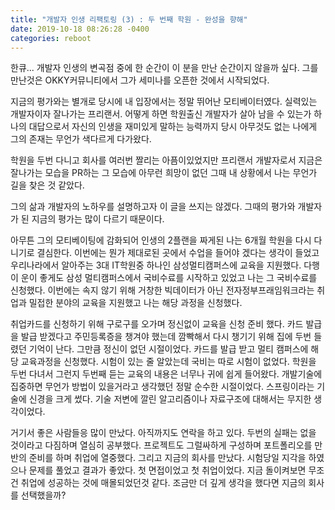 ```yaml
---
title: "개발자 인생 리팩토링 (3) : 두 번째 학원 - 완성을 향해"
date: 2019-10-18 08:26:28 -0400
categories: reboot
---
```


한큐... 개발자 인생의 변곡점 중에 한 순간이 이 분을 만난 순간이지 않을까 싶다. 
그를 만난것은 OKKY커뮤니티에서 그가 세미나를 오픈한 것에서 시작되었다. 

지금의 평가와는 별개로 당시에 내 입장에서는 정말 뛰어난 모티베이터였다. 실력있는 개발자이자 잘나가는 프리랜서.
어떻게 하면 학원출신 개발자가 살아 남을 수 있는가 하나의 대답으로서 자신의 인생을 재미있게 말하는 능력까지 당시 아무것도 없는 나에게 그의 존재는 무언가 색다르게 다가왔다. 

학원을 두번 다니고 회사를 여러번 짤리는 아픔이있었지만 프리랜서 개발자로서 지금은 잘나가는 모습을 PR하는 그 모습에 아무런 희망이 없던 그때 내 상황에서 나는 무언가 길을 찾은 것 같았다.

그의 삶과 개발자의 노하우를 설명하고자 이 글을 쓰지는 않겠다. 그때의 평가와 개발자가 된 지금의 평가는 많이 다르기 때문이다. 

아무튼 그의 모티베이팅에 감화되어 인생의 2플랜을 짜게된 나는 6개월 학원을 다시 다니기로 결심한다. 이번에는 뭔가 제대로된 곳에서 수업을 들어야 겠다는 생각이 들었고 우리나라에서 알아주는 3대 IT학원중 하나인 삼성멀티캠퍼스에 교육을 지원했다. 다행이 운이 좋게도 삼성 멀티캠퍼스에서 국비수료를 시작하고 있었고 나는 그 국비수료를 신청했다. 이번에는 속지 않기 위해 거창한 빅데이터가 아닌 전자정부프래임워크라는 취업과 밀접한 분야의 교육을 지원했고 나는 해당 과정을 신청했다.

취업카드를 신청하기 위해 구로구를 오가며 정신없이 교육을 신청 준비 했다. 카드 발급을 발급 받겠다고 주민등록증을 챙겨야 했는데 깜빡해서 다시 챙기기 위해 집에 두번 들렸던 기억이 난다. 그만큼 정신이 없던 시절이었다. 카드를 발급 받고 멀티 캠퍼스에 해당 교육과정을 신청했다. 시험이 있는 줄 알았는데 국비는 따로 시험이 없었다. 학원을 두번 다녀서 그런지 두번째 듣는 교육의 내용은 너무나 귀에 쉽게 들어왔다. 개발기술에 집중하면 무언가 방법이 있을거라고 생각했던 정말 순수한 시절이었다. 스프링이라는 기술에 신경을 크게 썼다. 기술 저변에 깔린 알고리즘이나 자료구조에 대해서는 무지한 생각이었다.

거기서 좋은 사람들응 많이 만났다. 아직까지도 연락을 하고 있다. 두번의 실패는 없을 것이라고 다짐하며 열심히 공부했다. 프로젝트도 그럴싸하게 구성하며 포트폴리오를 만반의 준비를 하며 취업에 열중했다. 그리고 지금의 회사를 만났다. 시험당일 지각을 하였으나 문제를 풀었고 결과가 좋았다. 첫 면접이었고 첫 취업이었다. 지금 돌이켜보면 무조건 취업에 성공하는 것에 매몰되었던것 같다. 조금만 더 깊게 생각을 했다면 지금의 회사를 선택했을까? 
